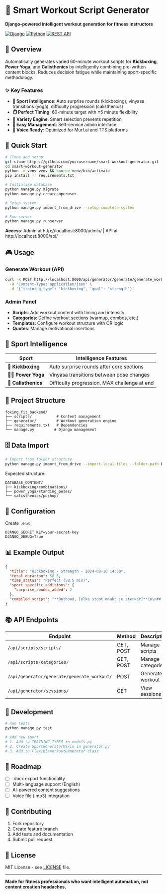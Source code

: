 # 🧠 Smart Workout Script Generator

**Django-powered intelligent workout generation for fitness instructors**

[![Django](https://img.shields.io/badge/Django-4.2.7-green.svg)](https://djangoproject.com/)
[![Python](https://img.shields.io/badge/Python-3.8+-blue.svg)](https://python.org/)
[![REST API](https://img.shields.io/badge/API-REST-orange.svg)](https://www.django-rest-framework.org/)

## 🎯 Overview

Automatically generates varied 60-minute workout scripts for **Kickboxing**, **Power Yoga**, and **Calisthenics** by intelligently combining pre-written content blocks. Reduces decision fatigue while maintaining sport-specific methodology.

### ✨ Key Features

- **🤖 Sport Intelligence**: Auto surprise rounds (kickboxing), vinyasa transitions (yoga), difficulty progression (calisthenics)
- **⏱️ Perfect Timing**: 60-minute target with ±5 minute flexibility
- **🔄 Variety Engine**: Smart selection prevents repetition
- **📱 Easy Management**: Self-service admin interface
- **🎤 Voice Ready**: Optimized for Murf.ai and TTS platforms

## 🚀 Quick Start

```bash
# Clone and setup
git clone https://github.com/yourusername/smart-workout-generator.git
cd smart-workout-generator
python -m venv venv && source venv/bin/activate
pip install -r requirements.txt

# Initialize database
python manage.py migrate
python manage.py createsuperuser

# Setup system
python manage.py import_from_drive --setup-complete-system

# Run server
python manage.py runserver
```

**Access**: Admin at http://localhost:8000/admin/ | API at http://localhost:8000/api/

## 🎮 Usage

### Generate Workout (API)

```bash
curl -X POST http://localhost:8000/api/generator/generate/generate_workout/ \
  -H "Content-Type: application/json" \
  -d '{"training_type": "kickboxing", "goal": "strength"}'
```

### Admin Panel

- **Scripts**: Add workout content with timing and intensity
- **Categories**: Define workout sections (warmup, combos, etc.)
- **Templates**: Configure workout structure with OR logic
- **Quotes**: Manage motivational insertions

## 🧠 Sport Intelligence

| Sport               | Intelligence Features                        |
| ------------------- | -------------------------------------------- |
| **🥊 Kickboxing**   | Auto surprise rounds after core sections     |
| **🧘‍♀️ Power Yoga**   | Vinyasa transitions between pose changes     |
| **💪 Calisthenics** | Difficulty progression, MAX challenge at end |

## 📁 Project Structure

```
foxing_fit_backend/
├── scripts/           # Content management
├── generator/         # Workout generation engine
├── requirements.txt   # Dependencies
└── manage.py         # Django management
```

## 🗄️ Data Import

```bash
# Import from folder structure
python manage.py import_from_drive --import-local-files --folder-path DATABASE_CONTENT
```

Expected structure:

```
DATABASE_CONTENT/
├── kickboxing/combinations/
├── power_yoga/standing_poses/
└── calisthenics/pushup/
```

## 🔧 Configuration

Create `.env`:

```env
DJANGO_SECRET_KEY=your-secret-key
DJANGO_DEBUG=True
```

## 📊 Example Output

```json
{
  "title": "Kickboxing - Strength - 2024-08-10 14:30",
  "total_duration": 58.5,
  "time_status": "Perfect (58.5 min)",
  "sport_specific_additions": {
    "surprise_rounds_added": 2
  },
  "compiled_script": "**Onthoud, [elke stoot maakt je sterker]**\n\n## Warm-up..."
}
```

## 📚 API Endpoints

| Endpoint                                    | Method    | Description       |
| ------------------------------------------- | --------- | ----------------- |
| `/api/scripts/scripts/`                     | GET, POST | Manage scripts    |
| `/api/scripts/categories/`                  | GET, POST | Manage categories |
| `/api/generator/generate/generate_workout/` | POST      | Generate workout  |
| `/api/generator/sessions/`                  | GET       | View sessions     |

## 🚧 Development

```bash
# Run tests
python manage.py test

# Add new sport
# 1. Add to TRAINING_TYPES in models.py
# 2. Create SportGeneratorMixin in generator.py
# 3. Add to FlexibleWorkoutGenerator class
```

## 🎯 Roadmap

- [ ] .docx export functionality
- [ ] Multi-language support (English)
- [ ] AI-powered content suggestions
- [ ] Voice file (.mp3) integration

## 🤝 Contributing

1. Fork repository
2. Create feature branch
3. Add tests and documentation
4. Submit pull request

## 📄 License

MIT License - see [LICENSE](LICENSE) file.

---

**Made for fitness professionals who want intelligent automation, not content creation headaches.**
